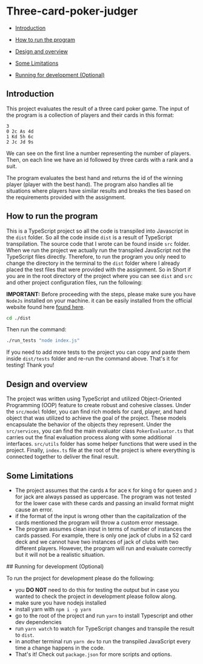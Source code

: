 # Three-card-poker-judger

- [Introduction](#introduction)

- [How to run the program](#how-to-run-the-program)

- [Design and overview](#design-and-overview)

- [Some Limitations](#some-limitations)

- [Running for development (Optional)](#development)

<!-- toc -->

## Introduction

This project evaluates the result of a three card poker game. The input of the program is a collection of players and their cards in this format:

```
3
0 2c As 4d
1 Kd 5h 6c
2 Jc Jd 9s
```

We can see on the first line a number representing the number of players. Then, on each line we have an id followed by three cards with a rank and a suit.

The program evaluates the best hand and returns the id of the winning player (player with the best hand). The program also handles all tie situations where players have similar results and breaks the ties based on the requirements provided with the assignment.

## How to run the program

This is a TypeScript project so all the code is transpiled into Javascript in the `dist` folder. So all the code inside `dist` is a result of TypeScript transpilation.
The source code that I wrote can be found inside `src` folder.
When we run the project we actually run the transpiled JavaScript not the TypeScript files directly. Therefore, to run the program you only
need to change the directory in the terminal to the `dist` folder where I already placed the test files that were provided with the assignment.
So in Short if you are in the root directory of the project where you can see `dist` and `src` and other project configuration files, run the following:

**IMPORTANT:** Before proceeding with the steps, please make sure you have `NodeJs` installed on your machine. it can be easily installed from the official website found here [found here](https://nodejs.org/en/).

```bash
cd ./dist
```

Then run the command:

```bash
./run_tests "node index.js"
```

If you need to add more tests to the project you can copy and paste them inside `dist/tests` folder and re-run the command above.
That's it for testing! Thank you!

## Design and overview

The project was written using TypeScript and utilized Object-Oriented Programming (OOP) feature to create robust and cohesive classes.
Under the `src/model` folder, you can find rich models for card, player, and hand object that was utilized to achieve the goal of the project.
These models encapsulate the behavior of the objects they represent.
Under the `src/services`, you can find the main evaluator class `PokerEvaluator.ts` that carries out the final evaluation process along
with some additional interfaces. `src/utils` folder has some helper functions that were used in the project. Finally, `index.ts` file at
the root of the project is where everything is connected together to deliver the final result.

## Some Limitations

- The project assumes that the cards `A` for ace `K` for king `Q` for queen and `J` for jack are always passed as uppercase. The program was not tested for the lower case with these cards and passing an invalid format might cause an error.
- if the format of the input is wrong other than the capitalization of the cards mentioned the program will throw a custom error message.
- The program assumes clean input in terms of number of instances the cards passed. For example, there is only one jack of clubs in a 52 card deck and we cannot have two instances of jack of clubs with two different players. However, the program will run and evaluate correctly but it will not be a realistic situation.

<div id="development"></div>
## Running for development (Optional)

To run the project for development please do the following:

- you **DO NOT** need to do this for testing the output but in case you wanted to check the project in development please follow along.
- make sure you have nodejs installed
- install yarn with `npm i -g yarn`
- go to the root of the project and run `yarn` to install Typescript and other dev dependencies
- run `yarn watch` to watch for TypeScript changes and transpile the result to `dist`.
- in another terminal run `yarn dev` to run the transpiled JavaScript every time a change happens in the code.
- That's it! Check out `package.json` for more scripts and options.
